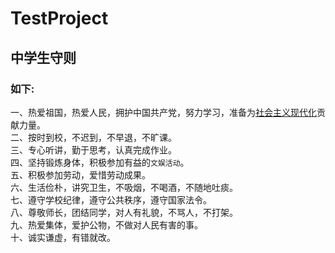 # TestProject
## 中学生守则

###  如下:
一、热爱祖国，热爱人民，拥护中国共产党，努力学习，准备为[社会主义现代化](https://baike.baidu.com/item/社会主义现代化建设/998853?fr=aladdin)贡献力量。<br>
二、按时到校，不迟到，不早退，不旷课。<br>
三、专心听讲，勤于思考，认真完成作业。<br>
四、坚持锻炼身体，积极参加有益的`文娱活动`。<br>
五、积极参加劳动，爱惜劳动成果。<br>
六、生活俭朴，讲究卫生，不吸烟，不喝酒，不随地吐痰。<br>
七、遵守学校纪律，遵守公共秩序，遵守国家法令。<br>
八、尊敬师长，团结同学，对人有礼貌，不骂人，不打架。<br>
九、热爱集体，爱护公物，不做对人民有害的事。<br>
十、诚实谦虚，有错就改。<br>


